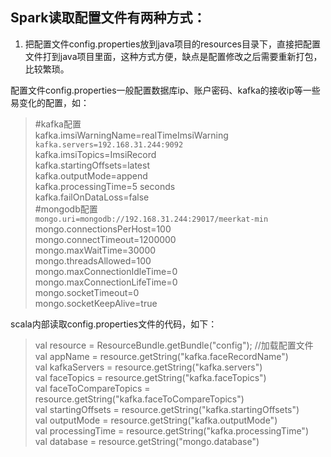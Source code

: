 ## Spark读取配置文件有两种方式：

1. 把配置文件config.properties放到java项目的resources目录下，直接把配置文件打到java项目里面，这种方式方便，缺点是配置修改之后需要重新打包，比较繁琐。

配置文件config.properties一般配置数据库ip、账户密码、kafka的接收ip等一些易变化的配置，如：
>#kafka配置<br/>
kafka.imsiWarningName=realTimeImsiWarning<br/>
`kafka.servers=192.168.31.244:9092`<br/>
kafka.imsiTopics=ImsiRecord<br/>
kafka.startingOffsets=latest<br/>
kafka.outputMode=append<br/>
kafka.processingTime=5 seconds<br/>
kafka.failOnDataLoss=false<br/>
#mongodb配置<br/>
`mongo.uri=mongodb://192.168.31.244:29017/meerkat-min`<br/>
mongo.connectionsPerHost=100<br/>
mongo.connectTimeout=1200000<br/>
mongo.maxWaitTime=30000<br/>
mongo.threadsAllowed=100<br/>
mongo.maxConnectionIdleTime=0<br/>
mongo.maxConnectionLifeTime=0<br/>
mongo.socketTimeout=0<br/>
mongo.socketKeepAlive=true<br/>

scala内部读取config.properties文件的代码，如下：
>val resource = ResourceBundle.getBundle("config"); //加载配置文件<br/>
val appName = resource.getString("kafka.faceRecordName")<br/>
val kafkaServers = resource.getString("kafka.servers")<br/>
val faceTopics = resource.getString("kafka.faceTopics")<br/>
val faceToCompareTopics = resource.getString("kafka.faceToCompareTopics")<br/>
val startingOffsets = resource.getString("kafka.startingOffsets")<br/>
val outputMode = resource.getString("kafka.outputMode")<br/>
val processingTime = resource.getString("kafka.processingTime")<br/>
val database = resource.getString("mongo.database")<br/>
